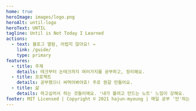 ```yaml
---
home: true
heroImage: images/logo.png
heroAlt: until-logo
heroText: UNTIL
tagline: Until is Not Today I Learned
actions:
  - text: 블로그 열람, 어렵지 않아요! →
    link: /guide/
    type: primary
features:
  - title: 주제
    details: 테크부터 논테크까지 여러가지를 공부하고, 정리해요.
  - title: 프로젝트
    details: 공부했으니 써먹어봐야죠! 주로 뭔갈 만들어요.
  - title: 삶
    details: 하고싶어서 하는 것들이에요. '내가 볼려고 만드는 노트' 느낌이 강해요.
footer: MIT Licensed | Copyright © 2021 hajun-myoung | 매일 공부 '안'하는 유사 TIL 프로젝트 | lastUpdated @2021.4.21-07:21
---
```


